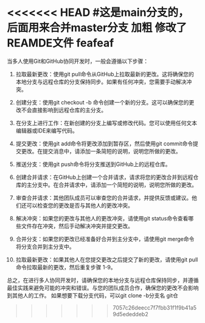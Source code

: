 <<<<<<< HEAD
#这是main分支的，后面用来合并master分支
**加粗**
修改了REAMDE文件
feafeaf
=======
当多人使用Git和GitHub协同开发时，一般会遵循以下步骤：

1. 拉取最新更改：使用git pull命令从GitHub上拉取最新的更改。这将确保您的本地分支与远程仓库的分支保持同步。如果有任何冲突，您需要手动解决冲突。

2. 创建分支：使用git checkout -b <branch-name>命令创建一个新的分支。这可以确保您的更改不会直接影响到远程仓库的主分支。

3. 在分支上进行工作：在新创建的分支上编写或修改代码。您可以使用任何文本编辑器或IDE来编写代码。

4. 提交更改：使用git add命令将更改添加到暂存区，然后使用git commit命令提交更改。在提交消息中，请添加一条简短的说明，说明您所做的更改。

5. 推送分支：使用git push命令将分支推送到GitHub上的远程仓库。

6. 创建合并请求：在GitHub上创建一个合并请求，请求将您的更改合并到远程仓库的主分支中。在合并请求中，请添加一个简短的说明，说明您所做的更改。

7. 审查合并请求：其他团队成员可以审查您的合并请求，并提供反馈或建议。他们还可以检查您的更改是否与其他人的更改冲突。

8. 解决冲突：如果您的更改与其他人的更改冲突，请使用git status命令查看哪些文件存在冲突，然后手动解决冲突并提交更改。

9. 合并分支：如果您的更改已经准备好合并到主分支中，请使用git merge命令将分支合并到主分支中。

10. 拉取最新更改：如果其他人在您提交更改之后提交了新的更改，请使用git pull命令拉取最新的更改，然后重复步骤 1-9。

总之，在进行多人协同开发时，请确保您的本地分支与远程仓库保持同步，并遵循最佳实践来避免可能的冲突和错误。与您的团队成员合作，确保您的更改不会影响到其他人的工作。
如果想要下载分支代码，可以git clone -b分支名 git仓
>>>>>>> 7057c26deecc7f7fbb31f1f9b41a59d5ededdeb2

